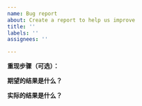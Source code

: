 ```yaml
---
name: Bug report
about: Create a report to help us improve
title: ''
labels: ''
assignees: ''

---
```


**重现步骤（可选）：**

**期望的结果是什么？**

**实际的结果是什么？**
